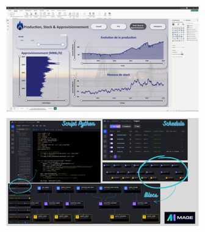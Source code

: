 ![Capture d'écran du dashboard](images/powerbi.png)

![Captures d'écran du pipeline](images/mageai.png)
